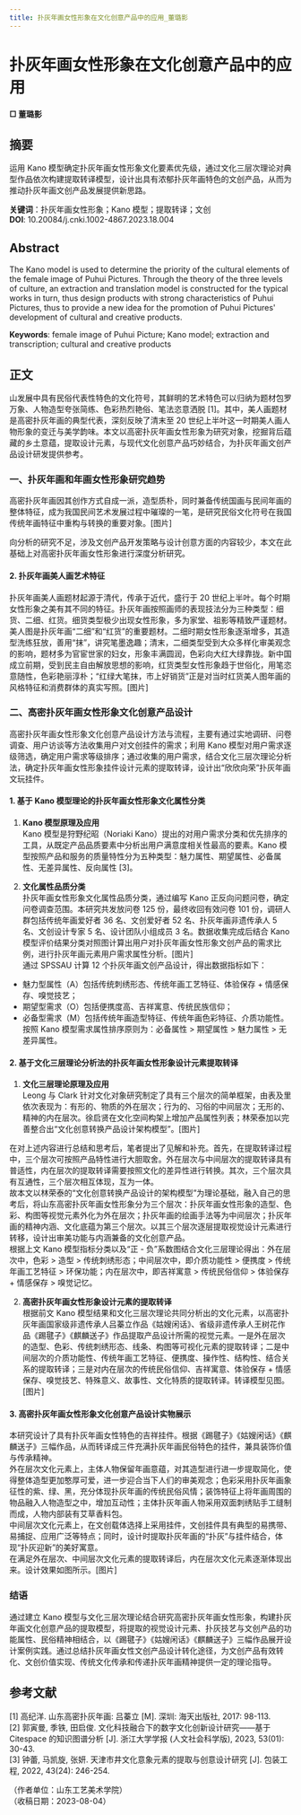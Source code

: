 ```yaml
---
title: 扑灰年画女性形象在文化创意产品中的应用_董璐影
---
```

# 扑灰年画女性形象在文化创意产品中的应用

**□ 董璐影**

## 摘要

运用 Kano 模型确定扑灰年画女性形象文化要素优先级，通过文化三层次理论对典型作品依次构建提取转译模型，设计出具有浓郁扑灰年画特色的文创产品，从而为推动扑灰年画文创产品发展提供新思路。

**关键词**：扑灰年画女性形象；Kano 模型；提取转译；文创  
**DOI**: 10.20084/j.cnki.1002-4867.2023.18.004

## Abstract

The Kano model is used to determine the priority of the cultural elements of the female image of Puhui Pictures. Through the theory of the three levels of culture, an extraction and translation model is constructed for the typical works in turn, thus design products with strong characteristics of Puhui Pictures, thus to provide a new idea for the promotion of Puhui Pictures' development of cultural and creative products.

**Keywords**: female image of Puhui Picture; Kano model; extraction and transcription; cultural and creative products

## 正文

山发展中具有民俗代表性特色的文化符号，其鲜明的艺术特色可以归纳为题材包罗万象、人物造型夸张简练、色彩热烈艳俗、笔法恣意洒脱 [1]。其中，美人画题材是高密扑灰年画的典型代表，深刻反映了清末至 20 世纪上半叶这一时期美人画人物形象的变迁与美学韵味。本文以高密扑灰年画女性形象为研究对象，挖掘背后蕴藏的乡土意蕴，提取设计元素，与现代文化创意产品巧妙结合，为扑灰年画文创产品设计研发提供参考。

### 一、扑灰年画和年画女性形象研究趋势

高密扑灰年画因其创作方式自成一派，造型质朴，同时兼备传统国画与民间年画的整体特征，成为我国民间艺术发展过程中璀璨的一笔，是研究民俗文化符号在我国传统年画特征中重构与转换的重要对象。[图片]

向分析的研究不足，涉及文创产品开发策略与设计创意方面的内容较少，本文在此基础上对高密扑灰年画女性形象进行深度分析研究。

#### 2. 扑灰年画美人画艺术特征

扑灰年画美人画题材起源于清代，传承于近代，盛行于 20 世纪上半叶。每个时期女性形象之美有其不同的特征。扑灰年画按照画师的表现技法分为三种类型：细货、二细、红货。细货类型极少出现女性形象，多为家堂、祖影等精致严谨题材。美人图是扑灰年画“二细”和“红货”的重要题材。二细时期女性形象逐渐增多，其造型洗练狂放，善用“抹”，讲究笔墨逸趣；清末，二细类型受到大众多样化审美观念的影响，题材多为官宦世家的妇女，形象丰满圆润，色彩向大红大绿靠拢。新中国成立前期，受到民主自由解放思想的影响，红货类型女性形象趋于世俗化，用笔恣意随性，色彩艳丽淳朴；“红绿大笔抹，市上好销货”正是对当时红货美人图年画的风格特征和消费群体的真实写照。[图片]

### 二、高密扑灰年画女性形象文化创意产品设计

高密扑灰年画女性形象文化创意产品设计方法与流程，主要有通过实地调研、问卷调查、用户访谈等方法收集用户对文创挂件的需求；利用 Kano 模型对用户需求逐级筛选，确定用户需求等级排序；通过收集的用户需求，结合文化三层次理论分析法，确定扑灰年画女性形象挂件设计元素的提取转译，设计出“欣欣向荣”扑灰年画文玩挂件。

#### 1. 基于 Kano 模型理论的扑灰年画女性形象文化属性分类

1) **Kano 模型原理及应用**  
Kano 模型是狩野纪昭（Noriaki Kano）提出的对用户需求分类和优先排序的工具，从既定产品品质要素中分析出用户满意度相关性最高的要素。Kano 模型按照产品和服务的质量特性分为五种类型：魅力属性、期望属性、必备属性、无差异属性、反向属性 [3]。

2) **文化属性品质分类**  
扑灰年画女性形象文化属性品质分类，通过编写 Kano 正反向问题问卷，确定问卷调查范围。本研究共发放问卷 125 份，最终收回有效问卷 101 份，调研人群包括传统年画爱好者 36 名、文创爱好者 52 名、扑灰年画非遗传承人 5 名、文创设计专家 5 名、设计团队小组成员 3 名。数据收集完成后结合 Kano 模型评价结果分类对照图计算出用户对扑灰年画女性形象文创产品的需求比例，进行扑灰年画元素用户需求属性分析。[图片]  
通过 SPSSAU 计算 12 个扑灰年画文创产品设计，得出数据指标如下：  
- 魅力型属性（A）包括传统刺绣形态、传统年画工艺特征、体验保存 + 情感保存、嗅觉技艺；  
- 期望型需求（O）包括便携度高、吉祥寓意、传统民族信仰；  
- 必备型需求（M）包括传统年画造型特征、传统年画色彩特征、介质功能性。  
按照 Kano 模型需求属性排序原则为：必备属性 > 期望属性 > 魅力属性 > 无差异属性。

#### 2. 基于文化三层理论分析法的扑灰年画女性形象设计元素提取转译

1) **文化三层理论原理及应用**  
Leong 与 Clark 针对文化对象研究制定了具有三个层次的简单框架，由表及里依次表现为：有形的、物质的外在层次；行为的、习俗的中间层次；无形的、精神的内在层次。徐启贤在文化空间构架上增加产品属性列表；林荣泰加以完善整合出“文化创意转换产品设计架构模型”。[图片]

在对上述内容进行总结和思考后，笔者提出了见解和补充。首先，在提取转译过程中，三个层次可按照产品特性进行大胆取舍。外在层次与中间层次的提取转译具有普适性，内在层次的提取转译需要按照文化的差异性进行转换。其次，三个层次具有互通性，三个层次相互体现，互为一体。  
故本文以林荣泰的“文化创意转换产品设计的架构模型”为理论基础，融入自己的思考后，将山东高密扑灰年画女性形象分为三个层次：扑灰年画女性形象的造型、色彩、构图等视觉元素外化为外在层次；扑灰年画的绘画手法等为中间层次；扑灰年画的精神内涵、文化底蕴为第三个层次。以其三个层次逐层提取视觉设计元素进行转移，设计出审美功能与内涵兼备的文化创意产品。  
根据上文 Kano 模型指标分类以及“正 - 负”系数图结合文化三层理论得出：外在层次中，色彩 > 造型 > 传统刺绣形态；中间层次中，即介质功能性 > 便携度 > 传统年画工艺特征 > 环保功能；内在层次中，即吉祥寓意 > 传统民俗信仰 > 体验保存 + 情感保存 > 嗅觉记忆。

2) **高密扑灰年画女性形象设计元素的提取转译**  
根据前文 Kano 模型结果和文化三层次理论共同分析出的文化元素，以高密扑灰年画国家级非遗传承人吕蓁立作品《姑嫂闲话》、省级非遗传承人王树花作品《踢毽子》《麒麟送子》作品提取产品设计所需的视觉元素。一是外在层次的造型、色彩、传统刺绣形态、线条、构图等可视化元素的提取转译；二是中间层次的介质功能性、传统年画工艺特征、便携度、操作性、结构性、结合关系的提取转译；三是对内在层次的传统民俗信仰、吉祥寓意、体验保存 + 情感保存、嗅觉技艺、特殊意义、故事性、文化特质的提取转译。转译模型见图。[图片]

#### 3. 高密扑灰年画女性形象文化创意产品设计实物展示

本研究设计了具有扑灰年画女性特色的吉祥挂件。根据《踢毽子》《姑嫂闲话》《麒麟送子》三幅作品，从而转译成三件充满扑灰年画民俗特色的挂件，兼具装饰价值与传承精神。  
外在层次文化元素上，主体人物保留年画意蕴，对其造型进行进一步提取简化，使得整体造型更加憨厚可爱，进一步迎合当下人们的审美观念；色彩采用扑灰年画象征性的紫、绿、黑，充分体现扑灰年画的传统民俗风情；装饰特征上将年画周围的物品融入人物造型之中，增加互动性；主体扑灰年画人物采用双面刺绣贴手工缝制而成，人物内部装有艾草香料包。  
中间层次文化元素上，在文创载体选择上采用挂件，文创挂件具有典型的易携带、易捕捉、应用广泛等特点；同时，设计时提取扑灰年画的“扑灰”与挂件结合，体现“扑灰迎新”的美好寓意。  
在满足外在层次、中间层次文化元素的提取转译后，内在层次文化元素逐渐体现出来。设计效果如图所示。[图片]

### 结语

通过建立 Kano 模型与文化三层次理论结合研究高密扑灰年画女性形象，构建扑灰年画文化创意产品的提取模型，将提取的视觉设计元素、扑灰技艺与文创产品的功能属性、民俗精神相结合，以《踢毽子》《姑嫂闲话》《麒麟送子》三幅作品展开设计案例实践。通过总结扑灰年画女性文创产品设计转化途径，为文创产品有效转化、文创价值实现、传统文化传承和传递扑灰年画精神提供一定的理论指导。

## 参考文献

[1] 高纪洋. 山东高密扑灰年画: 吕蓁立 [M]. 深圳: 海天出版社, 2017: 98-113.  
[2] 郭寅曼, 季铁, 田启俊. 文化科技融合下的数字文化创新设计研究——基于 Citespace 的知识图谱分析 [J]. 浙江大学学报 (人文社会科学版), 2023, 53(01): 30-43.  
[3] 钟蕾, 马凯旋, 张妍. 天津市井文化意象元素的提取与创意设计研究 [J]. 包装工程, 2022, 43(24): 246-254.

（作者单位：山东工艺美术学院）  
（收稿日期：2023-08-04）